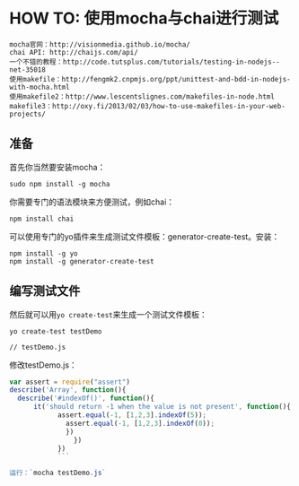 # HOW TO: 使用mocha与chai进行测试

```
mocha官网：http://visionmedia.github.io/mocha/
chai API: http://chaijs.com/api/
一个不错的教程：http://code.tutsplus.com/tutorials/testing-in-nodejs--net-35018
使用makefile：http://fengmk2.cnpmjs.org/ppt/unittest-and-bdd-in-nodejs-with-mocha.html
使用makefile2：http://www.lescentslignes.com/makefiles-in-node.html
makefile3：http://oxy.fi/2013/02/03/how-to-use-makefiles-in-your-web-projects/
```

## 准备
首先你当然要安装mocha：
```
sudo npm install -g mocha
```

你需要专门的语法模块来方便测试，例如chai：
```
npm install chai
```

可以使用专门的yo插件来生成测试文件模板：generator-create-test。安装：

```
npm install -g yo
npm install -g generator-create-test
```

## 编写测试文件

然后就可以用`yo create-test`来生成一个测试文件模板：

```
yo create-test testDemo

// testDemo.js
```

修改testDemo.js：

```javascript
var assert = require("assert")
describe('Array', function(){
  describe('#indexOf()', function(){
      it('should return -1 when the value is not present', function(){
            assert.equal(-1, [1,2,3].indexOf(5));
	          assert.equal(-1, [1,2,3].indexOf(0));
		      })
		        })
			})
			```

运行：`mocha testDemo.js`